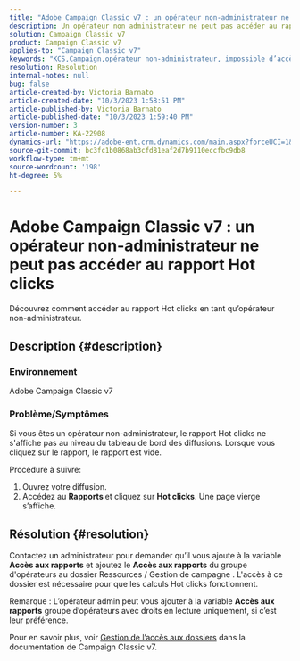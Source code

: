 ```yaml
---
title: "Adobe Campaign Classic v7 : un opérateur non-administrateur ne peut pas accéder au rapport Hot clicks"
description: Un opérateur non administrateur ne peut pas accéder au rapport Hot clicks.
solution: Campaign Classic v7
product: Campaign Classic v7
applies-to: "Campaign Classic v7"
keywords: "KCS,Campaign,opérateur non-administrateur, impossible d’accès, rapport Hot clicks, Campaign Classic v7"
resolution: Resolution
internal-notes: null
bug: false
article-created-by: Victoria Barnato
article-created-date: "10/3/2023 1:58:51 PM"
article-published-by: Victoria Barnato
article-published-date: "10/3/2023 1:59:40 PM"
version-number: 3
article-number: KA-22908
dynamics-url: "https://adobe-ent.crm.dynamics.com/main.aspx?forceUCI=1&pagetype=entityrecord&etn=knowledgearticle&id=44fb80f7-f461-ee11-be6e-6045bd0067ea"
source-git-commit: bc3fc1b0868ab3cfd81eaf2d7b9110eccfbc9db8
workflow-type: tm+mt
source-wordcount: '198'
ht-degree: 5%

---
```


# Adobe Campaign Classic v7 : un opérateur non-administrateur ne peut pas accéder au rapport Hot clicks


Découvrez comment accéder au rapport Hot clicks en tant qu’opérateur non-administrateur.

## Description {#description}


### Environnement

Adobe Campaign Classic v7

### Problème/Symptômes

Si vous êtes un opérateur non-administrateur, le rapport Hot clicks ne s&#39;affiche pas au niveau du tableau de bord des diffusions. Lorsque vous cliquez sur le rapport, le rapport est vide. 

Procédure à suivre:

1. Ouvrez votre diffusion.
2. Accédez au <b>Rapports </b>et cliquez sur <b>Hot clicks</b>. Une page vierge s’affiche.



## Résolution {#resolution}


Contactez un administrateur pour demander qu’il vous ajoute à la variable <b>Accès aux rapports</b> et ajoutez le <b>Accès aux rapports</b> du groupe d&#39;opérateurs au dossier Ressources / Gestion de campagne . L&#39;accès à ce dossier est nécessaire pour que les calculs Hot clicks fonctionnent.

Remarque : L’opérateur admin peut vous ajouter à la variable <b>Accès aux rapports</b> groupe d’opérateurs avec droits en lecture uniquement, si c’est leur préférence.

Pour en savoir plus, voir [Gestion de l’accès aux dossiers](https://experienceleague.adobe.com/docs/campaign-classic/using/getting-started/permissions/access-management-folders.html) dans la documentation de Campaign Classic v7.
